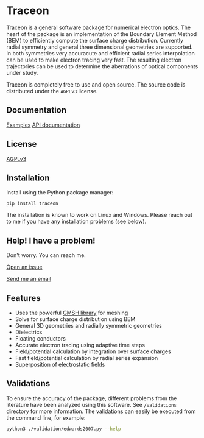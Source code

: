 # Traceon

Traceon is a general software package for numerical electron optics. The heart of the package is an implementation of the Boundary Element Method (BEM) to efficiently compute the surface charge distribution. Currently radial symmetry and general three dimensional geometries are supported. In both symmetries very accuracute and efficient radial series interpolation can be used to make electron tracing very fast. The resulting electron trajectories can be used to determine the aberrations of optical components under study.

Traceon is completely free to use and open source. The source code is distributed under the `AGPLv3` license.

## Documentation

[Examples](https://github.com/leon-vv/Traceon/tree/main/examples)
[API documentation](https://leon.science/traceon/index.html)

## License

[AGPLv3](https://www.gnu.org/licenses/agpl-3.0.en.html)

## Installation

Install using the Python package manager:
```
pip install traceon
```

The installation is known to work on Linux and Windows. Please reach out to me if you have any installation problems (see below).

## Help! I have a problem!

Don't worry. You can reach me.

[Open an issue](https://github.com/leon-vv/Traceon/issues)

[Send me an email](mailto:leonvanvelzen@protonmail.com)

## Features

- Uses the powerful [GMSH library](https://gmsh.info/) for meshing
- Solve for surface charge distribution using BEM
- General 3D geometries and radially symmetric geometries
- Dielectrics
- Floating conductors
- Accurate electron tracing using adaptive time steps
- Field/potential calculation by integration over surface charges
- Fast field/potential calculation by radial series expansion
- Superposition of electrostatic fields

## Validations

To ensure the accuracy of the package, different problems from the literature have been analyzed using this software. See `/validations` directory for more information. The validations can easily be executed from the command line, for example:
```bash
python3 ./validation/edwards2007.py --help
```


